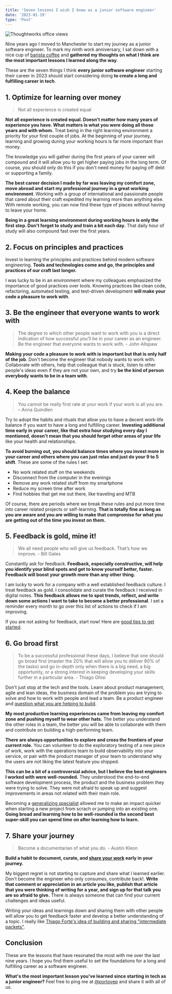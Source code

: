 ```yaml
---
title: 'Seven lessons I wish I knew as a junior software engineer'
date: '2023-01-19'
type: 'Post'
---
```


![Thoughtworks office views](/images/posts/manchester-office.jpeg 'Thoughtworks office views')

Nine years ago I moved to Manchester to start my journey as a junior software engineer. To mark my ninth work anniversary, I sat down with a nice cup of [barista coffee](https://imgflip.com/i/2h15z3) and **gathered my thoughts on what I think are the most important lessons I learned along the way**.

These are the seven things I think **every junior software engineer** starting their career in 2023 should start considering doing **to create a long and fulfilling career in tech**.

## 1. Optimize for learning over money

> Not all experience is created equal

**Not all experience is created equal. Doesn't matter how many years of experience you have. What matters is what you were doing all those years and with whom.** Treat being in the right learning environment a priority for your first couple of jobs. At the beginning of your journey, learning and growing during your working hours is far more important than money.

The knowledge you will gather during the first years of your career will compound and it will allow you to get higher paying jobs in the long term. Of course, you should only do this if you don't need money for paying off debt or supporting a family.

**The best career decision I made by far was leaving my comfort zone, move abroad and start my professional journey in a great working environment**. Working with a group of international and passionate people that cared about their craft expedited my learning more than anything else. With remote working, you can now find these type of places without having to leave your home.

**Being in a great learning environment during working hours is only the first step. Don't forget to study and train a bit each day.** That daily hour of study will also compound fast over the first years.

## 2. Focus on principles and practices

Invest in learning the principles and practices behind modern software engineering. **Tools and technologies come and go, the principles and practices of our craft last longer.**

I was lucky to be in an environment where my colleagues emphasized the importance of good practices over tools. Knowing practices like clean code, refactoring, automated testing, and test-driven development **will make your code a pleasure to work with**.

## 3. Be the engineer that everyone wants to work with

> The degree to which other people want to work with you is a direct indication of how successful you’ll be in your career as an engineer. Be the engineer that everyone wants to work with. - John Allspaw

**Making your code a pleasure to work with is important but that is only half of the job**. Don't become the engineer that nobody wants to work with. Collaborate with others, help that colleague that is stuck, listen to other people's ideas even if they are not your own, and try **be the kind of person everybody wants to be in a team with**.

## 4. Keep the balance

> You cannot be really first rate at your work if your work is all you are. – Anna Quindlen

Try to adopt the habits and rituals that allow you to have a decent work-life balance if you want to have a long and fulfilling career. **Investing additional time early in your career, like that extra hour studying every day I mentioned, doesn't mean that you should forget other areas of your life** like your health and relationships.

**To avoid burning out, you should balance times where you invest more in your career and others where you can just relax and just do your 9 to 5 shift**. These are some of the rules I set:

- No work related stuff on the weekends
- Disconnect from the computer in the evenings
- Remove any work related stuff from my smartphone
- Reduce my screen time after work
- Find hobbies that get me out there, like traveling and MTB

Of course, there are periods where we break these rules and put more time into career related projects or self-learning. **That is totally fine as long as you are aware and you are willing to make that compromise for what you are getting out of the time you invest on them.**

## 5. Feedback is gold, mine it!

> We all need people who will give us feedback. That’s how we improve. - Bill Gates

Constantly ask for feedback. **Feedback, especially constructive, will help you identify your blind spots and get to know yourself better, faster. Feedback will boost your growth more than any other thing.**

I am lucky to work for a company with a well established feedback culture. I treat feedback as gold. I consolidate and curate the feedback I received in digital notes. **This feedback allows me to spot trends, reflect, and write down some actions I want to take to become a better professional**. I set a reminder every month to go over this list of actions to check if I am improving.

If you are not asking for feedback, start now! Here are [good tips to get started](https://www.thoughtworks.com/en-es/insights/blog/feed-feedback).

## 6. Go broad first

> To be a successful professional these days, I believe that one should go broad first (master the 20% that will allow you to deliver 80% of the tasks) and go in-depth only when there is a big need, a big opportunity, or a strong interest in keeping developing your skills further in a particular area. - Thiago Ghisi

Don't just stop at the tech and the tools. Learn about product management, agile and lean ideas, the business domain of the problem you are trying to solve and how to work with people and lead a team. Be a product engineer and [question what you are helping to build](https://www.svpg.com/the-most-important-thing/).

**My most productive learning experiences came from leaving my comfort zone and pushing myself to wear other hats.** The better you understand the other roles in a team, the better you will be able to collaborate with them and contribute on building a high-performing team.

**There are always opportunities to explore and cross the frontiers of your current role.** You can volunteer to do the exploratory testing of a new piece of work, work with the operations team to build observability into your service, or pair with the product manager of your team to understand why the users are not liking the latest feature you shipped.

**This can be a bit of a controversial advice, but I believe the best engineers I worked with were well-rounded.** They understood the end-to-end software development process, the product and the business problem they were trying to solve. They were not afraid to speak up and suggest improvements in areas not related with their main role.

Becoming a [generalizing specialist](https://www.agilemodeling.com/essays/generalizingSpecialists.htm) allowed me to make an impact quicker when starting a new project from scrach or jumping into an existing one. **Going broad and learning how to be well-rounded is the second best super-skill you can spend time on after learning how to learn.**

## 7. Share your journey

> Become a documentarian of what you do. - Austin Kleon

**Build a habit to document, curate, and [share your work](https://austinkleon.com/show-your-work/) early in your journey.**

My biggest regret is not starting to capture and share what I learned earlier. Don't become the engineer who only consumes, contribute back!. **Write that comment or appreciation in an article you like, publish that article that you were thinking of writing for a year, and sign up for that talk you are so afraid to give.** There is always someone that can find your current challenges and ideas useful.

Writing your ideas and learnings down and sharing them with other people will allow you to get feedback faster and develop a better understanding of a topic. I really like [Thiago Forte's idea of building and sharing "intermediate packets"](https://fortelabs.com/blog/just-in-time-pm-4-intermediate-packets/).

## Conclusion

These are the lessons that have resonated the most with me over the last nine years. I hope you find them useful to set the foundations for a long and fulfilling career as a software engineer.

**What's the most important lesson you've learned since starting in tech as a junior engineer?** Feel free to ping me at [@portovep](https://twitter.com/portovep) and share it with all of us.
